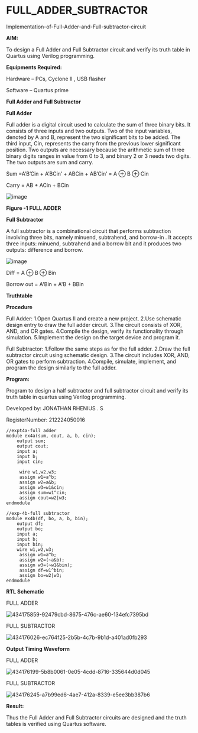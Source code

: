 # FULL_ADDER_SUBTRACTOR

Implementation-of-Full-Adder-and-Full-subtractor-circuit

**AIM:**

To design a Full Adder and Full Subtractor circuit and verify its truth table in Quartus using Verilog programming.

**Equipments Required:**

Hardware – PCs, Cyclone II , USB flasher

Software – Quartus prime

**Full Adder and Full Subtractor**

**Full Adder**

Full adder is a digital circuit used to calculate the sum of three binary bits. It consists of three inputs and two outputs. Two of the input variables, denoted by A and B, represent the two significant bits to be added. The third input, Cin, represents the carry from the previous lower significant position. Two outputs are necessary because the arithmetic sum of three binary digits ranges in value from 0 to 3, and binary 2 or 3 needs two digits. The two outputs are sum and carry.

Sum =A’B’Cin + A’BCin’ + ABCin + AB’Cin’ = A ⊕ B ⊕ Cin 

Carry = AB + ACin + BCin

![image](https://github.com/naavaneetha/FULL_ADDER_SUBTRACTOR/assets/154305477/0f30ba51-5ffb-4198-845f-18e054f675e7)

**Figure -1 FULL ADDER**

**Full Subtractor**

A full subtractor is a combinational circuit that performs subtraction involving three bits, namely minuend, subtrahend, and borrow-in . It accepts three inputs: minuend, subtrahend and a borrow bit and it produces two outputs: difference and borrow.

![image](https://github.com/naavaneetha/FULL_ADDER_SUBTRACTOR/assets/154305477/02b24f51-ab51-4304-9ad6-7b81ffc1ead5)

Diff = A ⊕ B ⊕ Bin 

Borrow out = A'Bin + A'B + BBin

**Truthtable**

**Procedure**

Full Adder: 1.Open Quartus II and create a new project. 2.Use schematic design entry to draw the full adder circuit. 3.The circuit consists of XOR, AND, and OR gates. 4.Compile the design, verify its functionality through simulation. 5.Implement the design on the target device and program it.

Full Subtractor: 1.Follow the same steps as for the full adder. 2.Draw the full subtractor circuit using schematic design. 3.The circuit includes XOR, AND, OR gates to perform subtraction. 4.Compile, simulate, implement, and program the design similarly to the full adder.

**Program:**

Program to design a half subtractor and full subtractor circuit and verify its truth table in quartus using Verilog programming. 

Developed by: JONATHAN RHENIUS . S

RegisterNumber: 212224050016

~~~
//expt4a-full adder
module ex4a(sum, cout, a, b, cin);
    output sum;
    output cout;
    input a;
    input b;
    input cin;

	 wire w1,w2,w3;
	 assign w1=a^b;
	 assign w2=a&b;
	 assign w3=w1&cin;
	 assign sum=w1^cin;
	 assign cout=w2|w3;
endmodule
~~~
~~~
//exp-4b-full subtractor
module ex4b(df, bo, a, b, bin);
    output df;
    output bo;
    input a;
    input b;
    input bin;
	wire w1,w2,w3;
	 assign w1=a^b;
	 assign w2=(~a&b);
	 assign w3=(~w1&bin);
	 assign df=w1^bin;
	 assign bo=w2|w3;
endmodule
~~~

**RTL Schematic**

FULL ADDER

![434175859-92479cbd-8675-476c-ae60-134efc7395bd](https://github.com/user-attachments/assets/3e096cbf-988e-4855-bb5e-ea212152845f)

FULL SUBTRACTOR

![434176026-ec764f25-2b5b-4c7b-9b1d-a401ad0fb293](https://github.com/user-attachments/assets/2cb6a0e5-8210-4f81-8b3d-2eec24112e27)

**Output Timing Waveform**

FULL ADDER

![434176199-5b8b0061-0e05-4cdd-8716-335644d0d045](https://github.com/user-attachments/assets/5c0abbcb-aa72-43fc-abbf-8eb55d03c35b)

FULL SUBTRACTOR

![434176245-a7b99ed6-4ae7-412a-8339-e5ee3bb387b6](https://github.com/user-attachments/assets/354ff3f7-d5cd-4b11-a2a1-8a224c3893e0)


**Result:**

Thus the Full Adder and Full Subtractor circuits are designed and the truth tables is verified using Quartus software.



